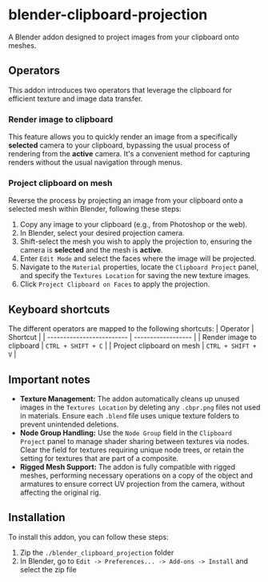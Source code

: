 # blender-clipboard-projection
A Blender addon designed to project images from your clipboard onto meshes.

## Operators
This addon introduces two operators that leverage the clipboard for efficient texture and image data transfer.

### Render image to clipboard
This feature allows you to quickly render an image from a specifically **selected** camera to your clipboard, bypassing the usual process of rendering from the **active** camera. It's a convenient method for capturing renders without the usual navigation through menus.

### Project clipboard on mesh
Reverse the process by projecting an image from your clipboard onto a selected mesh within Blender, following these steps:
1) Copy any image to your clipboard (e.g., from Photoshop or the web).
2) In Blender, select your desired projection camera.
3) Shift-select the mesh you wish to apply the projection to, ensuring the camera is **selected** and the mesh is **active**.
4) Enter `Edit Mode` and select the faces where the image will be projected.
5) Navigate to the `Material` properties, locate the `Clipboard Project` panel, and specify the `Textures Location` for saving the new texture images.
7) Click `Project Clipboard on Faces` to apply the projection.

## Keyboard shortcuts
The different operators are mapped to the following shortcuts:
| Operator                  | Shortcut           |
| ------------------------- | ------------------ |
| Render image to clipboard | `CTRL + SHIFT + C` |
| Project clipboard on mesh | `CTRL + SHIFT + V` |


## Important notes
- **Texture Management:** The addon automatically cleans up unused images in the `Textures Location` by deleting any `.cbpr.png` files not used in materials. Ensure each `.blend` file uses unique texture folders to prevent unintended deletions.
- **Node Group Handling:** Use the `Node Group` field in the `Clipboard Project` panel to manage shader sharing between textures via nodes. Clear the field for textures requiring unique node trees, or retain the setting for textures that are part of a composite.
- **Rigged Mesh Support:** The addon is fully compatible with rigged meshes, performing necessary operations on a copy of the object and armatures to ensure correct UV projection from the camera, without affecting the original rig.

## Installation
To install this addon, you can follow these steps:
1) Zip the `./blender_clipboard_projection` folder
2) In Blender, go to `Edit -> Preferences... -> Add-ons -> Install` and select the zip file
